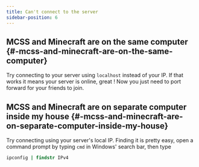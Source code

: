 ```yaml
---
title: Can't connect to the server
sidebar-position: 6
---
```


## MCSS and Minecraft are on the same computer {#-mcss-and-minecraft-are-on-the-same-computer}

Try connecting to your server using `localhost` instead of your IP. If that works it means your server is online, great ! Now you just need to port forward for your friends to join.

## MCSS and Minecraft are on separate computer inside my house {#-mcss-and-minecraft-are-on-separate-computer-inside-my-house}

Try connecting using your server's local IP. 
Finding it is pretty easy, open a command prompt by typing `cmd` in Windows' search bar, then type 

```cmd
ipconfig | findstr IPv4
```